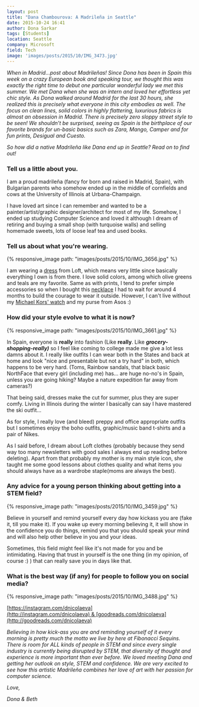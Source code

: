 ```yaml
---
layout: post
title: "Dana Chambourova: A Madrileña in Seattle"
date: 2015-10-24 16:41
author: Dona Sarkar
tags: [Students]
location: Seattle
company: Microsoft
field: Tech
image: 'images/posts/2015/10/IMG_3473.jpg'
---
```


*When in Madrid...post about Madrileñas! Since Dona has been in Spain this week on a crazy European book and speaking tour, we thought this was exactly the right time to debut one particular wonderful lady we met this summer. We met Dana when she was an intern and loved her effortless yet chic style. As Dona walked around Madrid for the last 30 hours, she realized this is precisely what everyone in this city embodies as well. The focus on clean lines, solid colors in highly flattering, luxurious fabrics is almost an obsession in Madrid. There is precisely zero sloppy street style to be seen! We shouldn’t be surprised, seeing as Spain is the birthplace of our favorite brands for un-basic basics such as Zara, Mango, Camper and for fun prints, Desigual and Cuesto.*

*So how did a native Madrileña like Dana end up in Seattle? Read on to find out!*

### Tell us a little about you.

I am a proud madrileña (fancy for born and raised in Madrid, Spain), with Bulgarian parents who somehow ended up in the middle of cornfields and cows at the University of Illinois at Urbana-Champaign.

I have loved art since I can remember and wanted to be a painter/artist/graphic designer/architect for most of my life. Somehow, I ended up studying Computer Science and loved it although I dream of retiring and buying a small shop (with turquoise walls) and selling homemade sweets, lots of loose leaf tea and used books.

### Tell us about what you're wearing.

{% responsive_image path: "images/posts/2015/10/IMG_3656.jpg" %}

I am wearing a [dress](http://amzn.to/1WbBkyF) from Loft, which means very little since basically everything I own is from there. I love solid colors, among which olive greens and teals are my favorite. Same as with prints, I tend to prefer simple accessories so when I bought this [necklace](http://amzn.to/1k1yDDI) I had to wait for around 4 months to build the courage to wear it outside. However, I can't live without my [Michael Kors' watch](http://amzn.to/1jHbBCJ) and my purse from Asos :)

### How did your style evolve to what it is now?

{% responsive_image path: "images/posts/2015/10/IMG_3661.jpg" %}

In Spain, everyone is **really** into fashion (Like **really**. Like ***grocery-shopping-really)*** so I feel like coming to college made me give a lot less damns about it. I really like outfits I can wear both in the States and back at home and look "nice and presentable but not a try hard" in both, which happens to be very hard. (Toms, Rainbow sandals, that black basic NorthFace that every girl (including me) has... are huge no-no's in Spain, unless you are going hiking? Maybe a nature expedition far away from cameras?)

That being said, dresses make the cut for summer, plus they are super comfy. Living in Illinois during the winter I basically can say I have mastered the ski outfit...

As for style, I really love (and bleed) preppy and office appropriate outfits but I sometimes enjoy the boho outfits, graphic/music band t-shirts and a pair of Nikes.

As I said before, I dream about Loft clothes (probably because they send way too many newsletters with good sales I always end up reading before deleting). Apart from that probably my mother is my main style icon, she taught me some good lessons about clothes quality and what items you should always have as a wardrobe staple(moms are always the best).

### Any advice for a young person thinking about getting into a STEM field?

{% responsive_image path: "images/posts/2015/10/IMG_3459.jpg" %}

Believe in yourself and remind yourself every day how kickass you are (fake it, till you make it). If you wake up every morning believing it, it will show in the confidence you do things, remind you that you should speak your mind and will also help other believe in you and your ideas.

Sometimes, this field might feel like it's not made for you and be intimidating. Having that trust in yourself is the one thing (in my opinion, of course :) ) that can really save you in days like that.

### What is the best way (if any) for people to follow you on social media?

{% responsive_image path: "images/posts/2015/10/IMG_3488.jpg" %}

[https://instagram.com/dnicolaeva](http://instagram.com/dnicolaeva) & [goodreads.com/dnicolaeva](http://goodreads.com/dnicolaeva)

*Believing in how kick-ass you are and reminding yourself of it every morning is pretty much the motto we live by here at Fibonacci Sequins. There is room for ALL kinds of people in STEM and since every single industry is currently being disrupted by STEM, that diversity of thought and experience is more important than ever before. We loved meeting Dana and getting her outlook on style, STEM and confidence. We are very excited to see how this artistic Madrileña combines her love of art with her passion for computer science.*

*Love,*

*Dona & Beth*
